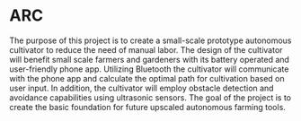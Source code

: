 # ARC
The purpose of this project is to create a small-scale prototype autonomous cultivator to
reduce the need of manual labor. The design of the cultivator will benefit small scale
farmers and gardeners with its battery operated and user-friendly phone app. Utilizing
Bluetooth the cultivator will communicate with the phone app and calculate the optimal
path for cultivation based on user input. In addition, the cultivator will employ obstacle
detection and avoidance capabilities using ultrasonic sensors. The goal of the project is
to create the basic foundation for future upscaled autonomous farming tools.

